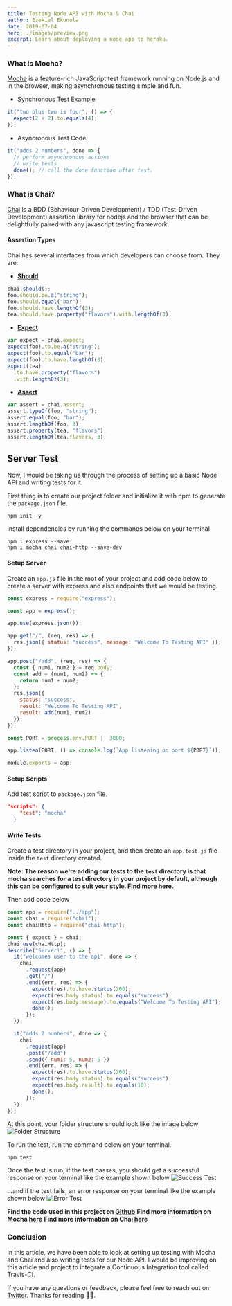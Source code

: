 ```yaml
---
title: Testing Node API with Mocha & Chai
author: Ezekiel Ekunola
date: 2019-07-04
hero: ./images/preview.png
excerpt: Learn about deploying a node app to heroku.
---
```


### What is Mocha?

[Mocha](https://mochajs.org) is a feature-rich JavaScript test framework running on Node.js and in the browser, making asynchronous testing simple and fun.

- Synchronous Test Example

```js
it("two plus two is four", () => {
  expect(2 + 2).to.equals(4);
});
```

- Asyncronous Test Code

```js
it("adds 2 numbers", done => {
  // perform asynchronous actions
  // write tests
  done(); // call the done function after test.
});
```

### What is Chai?

[Chai](https://www.chaijs.com) is a BDD (Behaviour-Driven Development) / TDD (Test-Driven Development) assertion library for nodejs and the browser that can be delightfully paired with any javascript testing framework.

#### Assertion Types

Chai has several interfaces from which developers can choose from. They are:

- **[Should](https://www.chaijs.com/guide/styles/#should)**

```js
chai.should();
foo.should.be.a("string");
foo.should.equal("bar");
foo.should.have.lengthOf(3);
tea.should.have.property("flavors").with.lengthOf(3);
```

- **[Expect](https://www.chaijs.com/guide/styles/#expect)**

```js
var expect = chai.expect;
expect(foo).to.be.a("string");
expect(foo).to.equal("bar");
expect(foo).to.have.lengthOf(3);
expect(tea)
  .to.have.property("flavors")
  .with.lengthOf(3);
```

- **[Assert](https://www.chaijs.com/guide/styles/#assert)**

```js
var assert = chai.assert;
assert.typeOf(foo, "string");
assert.equal(foo, "bar");
assert.lengthOf(foo, 3);
assert.property(tea, "flavors");
assert.lengthOf(tea.flavors, 3);
```

## Server Test

Now, I would be taking us through the process of setting up a basic Node API and writing tests for it.

First thing is to create our project folder and initialize it with npm to generate the `package.json` file.

```
npm init -y
```

Install dependencies by running the commands below on your terminal

```
npm i express --save
npm i mocha chai chai-http --save-dev
```

#### Setup Server

Create an `app.js` file in the root of your project and add code below to create a server with express and also endpoints that we would be testing.

```js
const express = require("express");

const app = express();

app.use(express.json());

app.get("/", (req, res) => {
  res.json({ status: "success", message: "Welcome To Testing API" });
});

app.post("/add", (req, res) => {
  const { num1, num2 } = req.body;
  const add = (num1, num2) => {
    return num1 + num2;
  };
  res.json({
    status: "success",
    result: "Welcome To Testing API",
    result: add(num1, num2)
  });
});

const PORT = process.env.PORT || 3000;

app.listen(PORT, () => console.log(`App listening on port ${PORT}`));

module.exports = app;
```

#### Setup Scripts

Add test script to `package.json` file.

```json
"scripts": {
    "test": "mocha"
  }
```

#### Write Tests

Create a test directory in your project, and then create an `app.test.js` file inside the `test` directory created.

**Note: The reason we're adding our tests to the `test` directory is that mocha searches for a test directory in your project by default, although this can be configured to suit your style. Find more [here](https://mochajs.org/#the-test-directory).**

Then add code below

```js
const app = require("../app");
const chai = require("chai");
const chaiHttp = require("chai-http");

const { expect } = chai;
chai.use(chaiHttp);
describe("Server!", () => {
  it("welcomes user to the api", done => {
    chai
      .request(app)
      .get("/")
      .end((err, res) => {
        expect(res).to.have.status(200);
        expect(res.body.status).to.equals("success");
        expect(res.body.message).to.equals("Welcome To Testing API");
        done();
      });
  });

  it("adds 2 numbers", done => {
    chai
      .request(app)
      .post("/add")
      .send({ num1: 5, num2: 5 })
      .end((err, res) => {
        expect(res).to.have.status(200);
        expect(res.body.status).to.equals("success");
        expect(res.body.result).to.equals(10);
        done();
      });
  });
});
```

At this point, your folder structure should look like the image below
![Folder Structure](https://thepracticaldev.s3.amazonaws.com/i/bsb8hfofzkqr9m8fqkkx.png)

To run the test, run the command below on your terminal.

```
npm test
```

Once the test is run, if the test passes, you should get a successful response on your terminal like the example shown below
![Success Test](https://thepracticaldev.s3.amazonaws.com/i/jmx31vt0krx9odxyrbff.png)

...and if the test fails, an error response on your terminal like the example shown below
![Error Test](https://thepracticaldev.s3.amazonaws.com/i/7dy3lxnj52d9inm11i7u.png)

**Find the code used in this project on [Github](https://github.com/Easybuoy/node-api-testing)**
**Find more information on Mocha [here](https://mochajs.org/#getting-started)**
**Find more information on Chai [here](https://www.chaijs.com/guide)**

### Conclusion

In this article, we have been able to look at setting up testing with Mocha and Chai and also writing tests for our Node API. I would be improving on this article and project to integrate a Continuous Integration tool called Travis-CI.

If you have any questions or feedback, please feel free to reach out on [Twitter](https://twitter.com/easybuoy).
Thanks for reading 🙏🏾.
